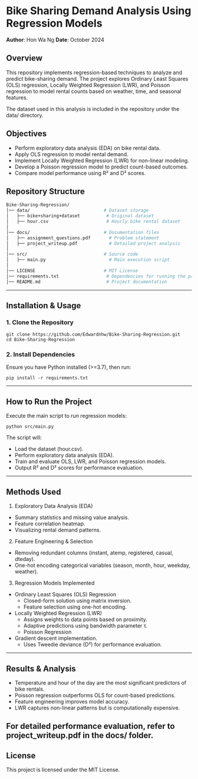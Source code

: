 # Bike Sharing Demand Analysis Using Regression Models

**Author**: Hon Wa Ng
**Date**: October 2024  

## Overview

This repository implements regression-based techniques to analyze and predict bike-sharing demand. The project explores Ordinary Least Squares (OLS) regression, Locally Weighted Regression (LWR), and Poisson regression to model rental counts based on weather, time, and seasonal features.

The dataset used in this analysis is included in the repository under the data/ directory.

## Objectives

- Perform exploratory data analysis (EDA) on bike rental data.
- Apply OLS regression to model rental demand.
- Implement Locally Weighted Regression (LWR) for non-linear modeling.
- Develop a Poisson regression model to predict count-based outcomes.
- Compare model performance using R² and D² scores.

## Repository Structure
```bash
Bike-Sharing-Regression/
│── data/                            # Dataset storage
│   ├── bike+sharing+dataset          # Original dataset 
│   ├── hour.csv                      # Hourly bike rental dataset
│
│── docs/                            # Documentation files
│   ├── assignment_questions.pdf       # Problem statement
│   ├── project_writeup.pdf            # Detailed project analysis
│
│── src/                             # Source code
│   ├── main.py                        # Main execution script
│
│── LICENSE                          # MIT License
│── requirements.txt                  # Dependencies for running the project
│── README.md                         # Project documentation


```

---

## Installation & Usage

### 1. Clone the Repository
```
git clone https://github.com/Edwardnhw/Bike-Sharing-Regression.git
cd Bike-Sharing-Regression

```

### 2. Install Dependencies
Ensure you have Python installed (>=3.7), then run:
```
pip install -r requirements.txt

```

---
## How to Run the Project
Execute the main script to run regression models:

```
python src/main.py

```
The script will:

- Load the dataset (hour.csv).
- Perform exploratory data analysis (EDA).
- Train and evaluate OLS, LWR, and Poisson regression models.
- Output R² and D² scores for performance evaluation.

---
## Methods Used

1. Exploratory Data Analysis (EDA)
- Summary statistics and missing value analysis.
- Feature correlation heatmap.
- Visualizing rental demand patterns.
2. Feature Engineering & Selection
- Removing redundant columns (instant, atemp, registered, casual, dteday).
- One-hot encoding categorical variables (season, month, hour, weekday, weather).
3. Regression Models Implemented
- Ordinary Least Squares (OLS) Regression
  - Closed-form solution using matrix inversion.
  - Feature selection using one-hot encoding.
- Locally Weighted Regression (LWR)
  - Assigns weights to data points based on proximity.
  - Adaptive predictions using bandwidth parameter τ.
  - Poisson Regression
- Gradient descent implementation.
  - Uses Tweedie deviance (D²) for performance evaluation.

---

## Results & Analysis

- Temperature and hour of the day are the most significant predictors of bike rentals.
- Poisson regression outperforms OLS for count-based predictions.
- Feature engineering improves model accuracy.
- LWR captures non-linear patterns but is computationally expensive.

For detailed performance evaluation, refer to project_writeup.pdf in the docs/ folder.
---
## License
This project is licensed under the MIT License.



